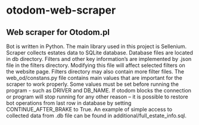 # otodom-web-scraper
## Web scraper for Otodom.pl
Bot is written in Python. The main library used in this project is Sellenium. Scraper collects estates data to SQLite database. Database files are located in db directory.
Filters and other key information’s are implemented by .json file in the filters directory. Modifying this file will affect selected filters on the website page. Filters directory may also contain more filter files. 
The web_od/constans.py file contains main values that are important for the scraper to work properly. Some values must be set before running the program - such as DRIVER and DB_NAME. 
If otodom blocks the connection or program will stop running for any other reason – it is possible to restore bot operations from last row in database by setting CONTINUE_AFTER_BRAKE to True. 
An example of simple access to collected data from .db file can be found in additional/full_estate_info.sql.
